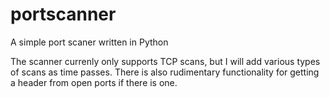 # portscanner
A simple port scaner written in Python

The scanner currenly only supports TCP scans, but I will add various types of scans as time passes.
There is also rudimentary functionality for getting a header from open ports if there is one.
